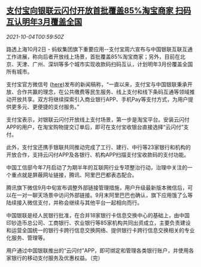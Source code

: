 <!--1633311063000-->
[支付宝向银联云闪付开放首批覆盖85%淘宝商家 扫码互认明年3月覆盖全国](https://cn.reuters.com/article/alipay-unionpay-taobao-payment-1004-idCNKBS2GU01R)
------

<div><i>2021-10-04T00:59:50Z</i></div><p>路透上海10月2日 - 蚂蚁集团旗下重要应用--支付宝周六宣布与中国银联互联互通工作进展，称向后者开放线上场景，首批覆盖85%淘宝商家；另外，目前在北京、天津、广州、深圳等多个城市实现收款码扫码互认，计划明年3月份覆盖全国所有城市。</p><p>支付宝官方微信号 (<a href="https://mp.weixin.qq.com/s/O9fjkCIVaZ2ccPPUgaXyjQ">here</a>)发布的新闻稿称，“一直以来，支付宝与中国银联秉承开放、合作共赢的理念，在公共缴费等民生服务、线上支付和线下条码互通等领域推动开放共享。双方将继续探索引入商业银行APP、手机Pay等支付方式，为用户提供更多元、更便捷的支付服务。”</p><p>支付宝表示，对银联云闪付开放线上支付场景，第一步是淘宝平台。安装云闪付APP的用户，在淘宝购物提交订单后，即可在支付宝收银台直接选择“云闪付”支付。</p><p>此外，支付宝还携手银联共同推动完成了工行、建行、中行等23家银行和机构的开放合作，支持云闪付APP及各银行、机构APP扫描支付宝收款码的支付功能。</p><p>中国工信部今年7月启动了为期半年的互联网行业专项整治行动，治理中关注的一个重点就是屏蔽网址链接，腾讯、阿里巴巴都表态配合。</p><p>腾讯旗下微信9月中旬宣布调整外部链接管理措施，用户升级最新版本微信后，可以在一对一聊天场景中访问外部链接。9月末阿里巴巴也确认，旗下应用饿了么等陆续接入微信支付，并称会继续与其他平台一起相向而行。</p><p>中国银联是经人民银行批准，在合并18家银行卡信息交换中心的基础上，由中国印钞造币总公司、工商银行、农业银行等85家机构共同出资成立，主要负责建设和运营全国统一的银行卡跨行信息交换网络、提供银行卡跨行信息交换相关的专业化服务、管理等。</p><p>用户通过中国银联推出的“云闪付”APP，即可绑定和管理各类银行账户，并使用各家银行的移动支付服务及优惠权益。（完）</p>
